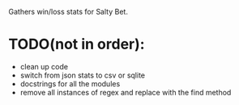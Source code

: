 Gathers win/loss stats for Salty Bet.

<h1>TODO(not in order):</h1>
    <ul>
        <li>clean up code</li>
        <li>switch from json stats to csv or sqlite</li>
        <li>docstrings for all the modules</li>
        <li>remove all instances of regex and replace with the find method</li>
    </ul>